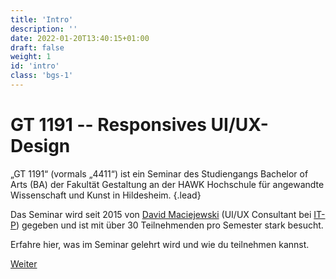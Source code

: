 ```yaml
---
title: 'Intro'
description: ''
date: 2022-01-20T13:40:15+01:00
draft: false
weight: 1
id: 'intro'
class: 'bgs-1'
---
```


# GT 1191 -- Responsives UI/UX-Design

„GT 1191“ (vormals „4411“) ist ein Seminar des Studiengangs Bachelor of Arts (BA) der Fakultät Gestaltung an der HAWK Hochschule für angewandte Wissenschaft und Kunst in Hildesheim.
{.lead}

Das Seminar wird seit 2015 von [David Maciejewski](https://macx.io) (UI/UX
Consultant bei [IT-P](https://it-p.de/)) gegeben und ist mit über 30 Teilnehmenden
pro Semester stark besucht.

Erfahre hier, was im Seminar gelehrt wird und wie du teilnehmen kannst.

<div class="button-group">
  <a href="#lehre" class="button">
    <span>Weiter</span>
  </a>
</div>
